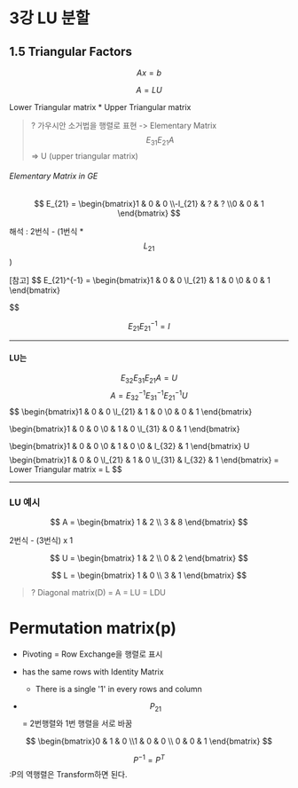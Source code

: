 # 3강 LU 분할

## 1.5 Triangular Factors   

$$ A x = b  $$

$$ A = LU  $$ 

Lower Triangular matrix * Upper Triangular matrix

> ? 가우시안 소거법을 행렬로 표현 -> Elementary Matrix $$  E_{31}E_{21} A  $$ => U (upper triangular matrix)

###### Elementary Matrix in GE
$$
E_{21} = \begin{bmatrix}1 & 0 & 0 \\-l_{21} & ? & ?  \\0 & 0 & 1  \end{bmatrix} 
$$

해석 : 2번식 - (1번식 * $$L_{21}$$) 



[참고]
$$
E_{21}^{-1} = \begin{bmatrix}1 & 0 & 0 \\l_{21} & 1 & 0  \\0 & 0 & 1  \end{bmatrix} 

$$

$$ E_{21}E_{21}^{-1} = I $$

---

#### LU는

$$
E_{32}E_{31}E_{21}A = U 
$$
$$
A = E_{32}^{-1}E_{31}^{-1}E_{21}^{-1} U 
$$
$$
\begin{bmatrix}1 & 0 & 0 \\l_{21} & 1 & 0  \\0 & 0 & 1  \end{bmatrix} 

\begin{bmatrix}1 & 0 & 0 \\0 & 1 & 0  \\l_{31} & 0 & 1  \end{bmatrix} 

\begin{bmatrix}1 & 0 & 0 \\0 & 1 & 0  \\0 & l_{32} & 1  \end{bmatrix} U
$$
$$
\begin{bmatrix}1 & 0 & 0 \\l_{21} & 1 & 0  \\l_{31} & l_{32} & 1  \end{bmatrix}
= Lower Triangular matrix = L 
$$ 

---
### LU 예시 

$$
A = \begin{bmatrix} 1 & 2 \\ 3 & 8 \end{bmatrix} 
$$

2번식 - (3번식) x 1

$$
U = \begin{bmatrix} 1 & 2 \\ 0 & 2 \end{bmatrix} 
$$

$$
L = \begin{bmatrix} 1 & 0 \\ 3 & 1 \end{bmatrix} 
$$




> ? Diagonal matrix(D) =  A = LU = LDU


# Permutation matrix(p)
- Pivoting = Row Exchange을 행렬로 표시 

- has the same rows with Identity Matrix 
    - There is a single '1' in every rows and column


- $$P_{21} $$ = 2번행렬와 1번 행렬을 서로 바꿈 
    
$$
\begin{bmatrix}0 & 1 & 0 \\1 & 0 & 0  \\ 0 & 0 & 1  \end{bmatrix}
$$

$$P^{-1} = P^{T} $$ :P의 역행렬은 Transform하면 된다. 



























